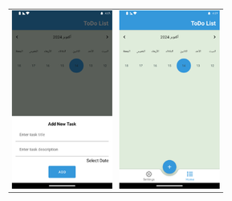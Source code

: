 <table>
<tr>
    <td><img src="screenshots/screen_2.png" width="200" ></td>
    <td><img src="screenshots/screen_1.png" width="200" ></td>
  </tr>
</table>
